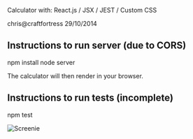 Calculator with: React.js / JSX  / JEST  / Custom CSS

chris@craftfortress 29/10/2014

Instructions to run server (due to CORS)
------------
npm install
node server

The calculator will then render in your browser.

Instructions to run tests (incomplete)
--------------
npm test


![Screenie](http://i.imgur.com/7XWXrMu.png) 
